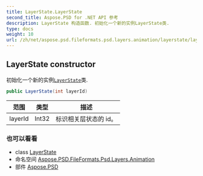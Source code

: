 ```yaml
---
title: LayerState.LayerState
second_title: Aspose.PSD for .NET API 参考
description: LayerState 构造函数. 初始化一个新的实例LayerState类.
type: docs
weight: 10
url: /zh/net/aspose.psd.fileformats.psd.layers.animation/layerstate/layerstate/
---
```

## LayerState constructor

初始化一个新的实例[`LayerState`](../)类.

```csharp
public LayerState(int layerId)
```

| 范围 | 类型 | 描述 |
| --- | --- | --- |
| layerId | Int32 | 标识相关层状态的 id。 |

### 也可以看看

* class [LayerState](../)
* 命名空间 [Aspose.PSD.FileFormats.Psd.Layers.Animation](../../layerstate/)
* 部件 [Aspose.PSD](../../../)


